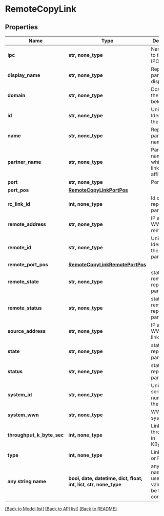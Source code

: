 # RemoteCopyLink


## Properties
Name | Type | Description | Notes
------------ | ------------- | ------------- | -------------
**ipc** | **str, none_type** | Name given to the link IPC. | [optional] 
**display_name** | **str, none_type** | Replication partner link displayname. | [optional] 
**domain** | **str, none_type** | Domain that the resource belongs to. | [optional] 
**id** | **str, none_type** | Unique Identifier of the link | [optional] 
**name** | **str, none_type** | Replication partner link name. | [optional] 
**partner_name** | **str, none_type** | Partner name with which the link is affiliated. | [optional] 
**port** | **str, none_type** | Port number. | [optional] 
**port_pos** | [**RemoteCopyLinkPortPos**](RemoteCopyLinkPortPos.md) |  | [optional] 
**rc_link_id** | **int, none_type** | Id of the replication partner link. | [optional] 
**remote_address** | **str, none_type** | IP address or WWN of the remote link. | [optional] 
**remote_id** | **str, none_type** | Unique Identifier of the remote partner link | [optional] 
**remote_port_pos** | [**RemoteCopyLinkRemotePortPos**](RemoteCopyLinkRemotePortPos.md) |  | [optional] 
**remote_state** | **str, none_type** | state of the remote replicatoin partner link. | [optional] 
**remote_status** | **str, none_type** | status of the remote replication partner link. | [optional] 
**source_address** | **str, none_type** | IP address or WWN of the link. | [optional] 
**state** | **str, none_type** | state of the replication partner link. | [optional] 
**status** | **str, none_type** | status of the replication partner link. | [optional] 
**system_id** | **str, none_type** | Unique ID or serial number of the system. | [optional] 
**system_wwn** | **str, none_type** | WWN of the system. | [optional] 
**throughput_k_byte_sec** | **int, none_type** | Link throughput in KBytes/sec. | [optional] 
**type** | **int, none_type** | Link type IP or FC. | [optional] 
**any string name** | **bool, date, datetime, dict, float, int, list, str, none_type** | any string name can be used but the value must be the correct type | [optional]

[[Back to Model list]](../README.md#documentation-for-models) [[Back to API list]](../README.md#documentation-for-api-endpoints) [[Back to README]](../README.md)


